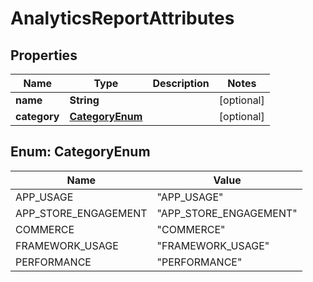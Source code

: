 

# AnalyticsReportAttributes


## Properties

| Name | Type | Description | Notes |
|------------ | ------------- | ------------- | -------------|
|**name** | **String** |  |  [optional] |
|**category** | [**CategoryEnum**](#CategoryEnum) |  |  [optional] |



## Enum: CategoryEnum

| Name | Value |
|---- | -----|
| APP_USAGE | &quot;APP_USAGE&quot; |
| APP_STORE_ENGAGEMENT | &quot;APP_STORE_ENGAGEMENT&quot; |
| COMMERCE | &quot;COMMERCE&quot; |
| FRAMEWORK_USAGE | &quot;FRAMEWORK_USAGE&quot; |
| PERFORMANCE | &quot;PERFORMANCE&quot; |



